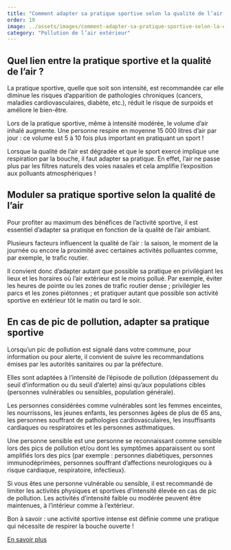 ```yaml
---
title: "Comment adapter sa pratique sportive selon la qualité de l’air ?"
order: 19
image: ../assets/images/comment-adapter-sa-pratique-sportive-selon-la-qualite-de-l-air.jpg
category: "Pollution de l’air extérieur"
---
```


## Quel lien entre la pratique sportive et la qualité de l’air ?

La pratique sportive, quelle que soit son intensité, est recommandée car elle diminue les risques d’apparition de pathologies chroniques (cancers, maladies cardiovasculaires, diabète, etc.), réduit le risque de surpoids et améliore le bien-être.

Lors de la pratique sportive, même à intensité modérée, le volume d’air inhalé augmente. Une personne respire en moyenne 15 000 litres d’air par jour : ce volume est 5 à 10 fois plus important en pratiquant un sport !

Lorsque la qualité de l’air est dégradée et que le sport exercé implique une respiration par la bouche, il faut adapter sa pratique. En effet, l’air ne passe plus par les filtres naturels des voies nasales et cela amplifie l’exposition aux polluants atmosphériques !

## Moduler sa pratique sportive selon la qualité de l’air

Pour profiter au maximum des bénéfices de l’activité sportive, il est essentiel d’adapter sa pratique en fonction de la qualité de l’air ambiant.

Plusieurs facteurs influencent la qualité de l’air : la saison, le moment de la journée ou encore la proximité avec certaines activités polluantes comme, par exemple, le trafic routier.

Il convient donc d’adapter autant que possible sa pratique en privilégiant les lieux et les horaires où l’air extérieur est le moins pollué. Par exemple, éviter les heures de pointe ou les zones de trafic routier dense ; privilégier les parcs et les zones piétonnes ; et pratiquer autant que possible son activité sportive en extérieur tôt le matin ou tard le soir.

## En cas de pic de pollution, adapter sa pratique sportive

Lorsqu’un pic de pollution est signalé dans votre commune, pour information ou pour alerte, il convient de suivre les recommandations émises par les autorités sanitaires ou par la préfecture.

Elles sont adaptées à l’intensité de l’épisode de pollution (dépassement du seuil d’information ou du seuil d’alerte) ainsi qu’aux populations cibles (personnes vulnérables ou sensibles, population générale).
 
Les personnes considérées comme vulnérables sont les femmes enceintes, les nourrissons, les jeunes enfants, les personnes âgées de plus de 65 ans, les personnes souffrant de pathologies cardiovasculaires, les insuffisants cardiaques ou respiratoires et les personnes asthmatiques.
 
Une personne sensible est une personne se reconnaissant comme sensible lors des pics de pollution et/ou dont les symptômes apparaissent ou sont amplifiés lors des pics (par exemple : personnes diabétiques, personnes immunodéprimées, personnes souffrant d’affections neurologiques ou à risque cardiaque, respiratoire, infectieux).
 
Si vous êtes une personne vulnérable ou sensible, il est recommandé de limiter les activités physiques et sportives d’intensité élevée en cas de pic de pollution. Les activités d’intensité faible ou modérée peuvent être maintenues, à l’intérieur comme à l’extérieur.

Bon à savoir : une activité sportive intense est définie comme une pratique qui nécessite de respirer la bouche ouverte ! 

[En savoir plus](https://solidarites-sante.gouv.fr/sante-et-environnement/air-exterieur/qualite-de-l-air-exterieur-10984/article/recommandations-en-cas-d-episode-de-pollution)  
